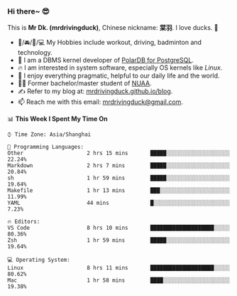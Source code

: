 ### Hi there~ 😎

This is **Mr Dk. (mrdrivingduck)**, Chinese nickname: **棠羽**. I love ducks. 🦆

- 💪/🚘/🏸/💻 My Hobbies include workout, driving, badminton and technology.
- 🍊 I am a DBMS kernel developer of [PolarDB for PostgreSQL](https://github.com/ApsaraDB/PolarDB-for-PostgreSQL).
- 🔥 I am interested in system software, especially OS kernels like *Linux*.
- 🔧 I enjoy everything pragmatic, helpful to our daily life and the world.
- 👨‍🎓 Former bachelor/master student of [NUAA](https://en.wikipedia.org/wiki/Nanjing_University_of_Aeronautics_and_Astronautics).
- ✍ Refer to my blog at: [mrdrivingduck.github.io/blog](https://www.mrdrivingduck.cn/blog/#/).
- 📫 Reach me with this email: [mrdrivingduck@gmail.com](mailto:mrdrivingduck@gmail.com).

<!--START_SECTION:waka-->
📊 **This Week I Spent My Time On** 

```text
⌚︎ Time Zone: Asia/Shanghai

💬 Programming Languages: 
Other                    2 hrs 15 mins       █████░░░░░░░░░░░░░░░░░░░░   22.24% 
Markdown                 2 hrs 7 mins        █████░░░░░░░░░░░░░░░░░░░░   20.84% 
sh                       1 hr 59 mins        █████░░░░░░░░░░░░░░░░░░░░   19.64% 
Makefile                 1 hr 13 mins        ███░░░░░░░░░░░░░░░░░░░░░░   11.99% 
YAML                     44 mins             █░░░░░░░░░░░░░░░░░░░░░░░░   7.23%

🔥 Editors: 
VS Code                  8 hrs 10 mins       ████████████████████░░░░░   80.36% 
Zsh                      1 hr 59 mins        █████░░░░░░░░░░░░░░░░░░░░   19.64%

💻 Operating System: 
Linux                    8 hrs 11 mins       ████████████████████░░░░░   80.62% 
Mac                      1 hr 58 mins        ████░░░░░░░░░░░░░░░░░░░░░   19.38%

```


<!--END_SECTION:waka-->

<!-- ![Mr Dk.'s GitHub Stats](https://github-readme-stats.vercel.app/api?username=mrdrivingduck&count_private&show_icons=true&theme=buefy) -->

<!-- ![Most Used Languages](https://github-readme-stats.vercel.app/api/top-langs/?username=mrdrivingduck&exclude_repo=mips32-CPU,snort-tcp-socket&theme=buefy&layout=compact&langs_count=10) -->


<!--
**mrdrivingduck/mrdrivingduck** is a ✨ _special_ ✨ repository because its `README.md` (this file) appears on your GitHub profile.

Here are some ideas to get you started:

- 🔭 I’m currently working on ...
- 🌱 I’m currently learning ...
- 👯 I’m looking to collaborate on ...
- 🤔 I’m looking for help with ...
- 💬 Ask me about ...
- 📫 How to reach me: ...
- 😄 Pronouns: ...
- ⚡ Fun fact: ...
-->
